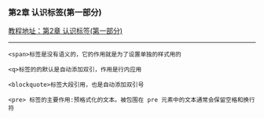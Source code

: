 ### 第2章 认识标签(第一部分)
[教程地址：第2章 认识标签(第一部分)](http://www.imooc.com/code/76)

----

```
<span>标签是没有语义的，它的作用就是为了设置单独的样式用的

<q>标签的的默认是自动添加双引，作用是行内应用

<blockquote>标签大段引用，也是自动添加双引号

<pre> 标签的主要作用:预格式化的文本。被包围在 pre 元素中的文本通常会保留空格和换行符
```
